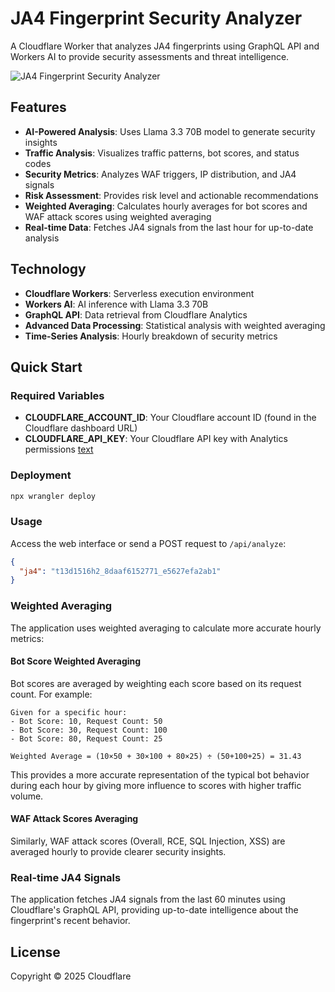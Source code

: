 # JA4 Fingerprint Security Analyzer

A Cloudflare Worker that analyzes JA4 fingerprints using GraphQL API and Workers AI to provide security assessments and threat intelligence.

![JA4 Fingerprint Security Analyzer](https://r2.zxc.co.in/git_readme/ja4.png)

## Features

- **AI-Powered Analysis**: Uses Llama 3.3 70B model to generate security insights
- **Traffic Analysis**: Visualizes traffic patterns, bot scores, and status codes
- **Security Metrics**: Analyzes WAF triggers, IP distribution, and JA4 signals
- **Risk Assessment**: Provides risk level and actionable recommendations
- **Weighted Averaging**: Calculates hourly averages for bot scores and WAF attack scores using weighted averaging
- **Real-time Data**: Fetches JA4 signals from the last hour for up-to-date analysis

## Technology

- **Cloudflare Workers**: Serverless execution environment
- **Workers AI**: AI inference with Llama 3.3 70B
- **GraphQL API**: Data retrieval from Cloudflare Analytics
- **Advanced Data Processing**: Statistical analysis with weighted averaging
- **Time-Series Analysis**: Hourly breakdown of security metrics

## Quick Start

### Required Variables

- **CLOUDFLARE_ACCOUNT_ID**: Your Cloudflare account ID (found in the Cloudflare dashboard URL)
- **CLOUDFLARE_API_KEY**: Your Cloudflare API key with Analytics permissions
[text](https://developers.cloudflare.com/secrets-store/)  

### Deployment

```bash
npx wrangler deploy
```

### Usage

Access the web interface or send a POST request to `/api/analyze`:

```json
{
  "ja4": "t13d1516h2_8daaf6152771_e5627efa2ab1"
}
```

### Weighted Averaging

The application uses weighted averaging to calculate more accurate hourly metrics:

#### Bot Score Weighted Averaging

Bot scores are averaged by weighting each score based on its request count. For example:

```
Given for a specific hour:
- Bot Score: 10, Request Count: 50
- Bot Score: 30, Request Count: 100
- Bot Score: 80, Request Count: 25

Weighted Average = (10×50 + 30×100 + 80×25) ÷ (50+100+25) = 31.43
```

This provides a more accurate representation of the typical bot behavior during each hour by giving more influence to scores with higher traffic volume.

#### WAF Attack Scores Averaging

Similarly, WAF attack scores (Overall, RCE, SQL Injection, XSS) are averaged hourly to provide clearer security insights.

### Real-time JA4 Signals

The application fetches JA4 signals from the last 60 minutes using Cloudflare's GraphQL API, providing up-to-date intelligence about the fingerprint's recent behavior.

## License

Copyright © 2025 Cloudflare
